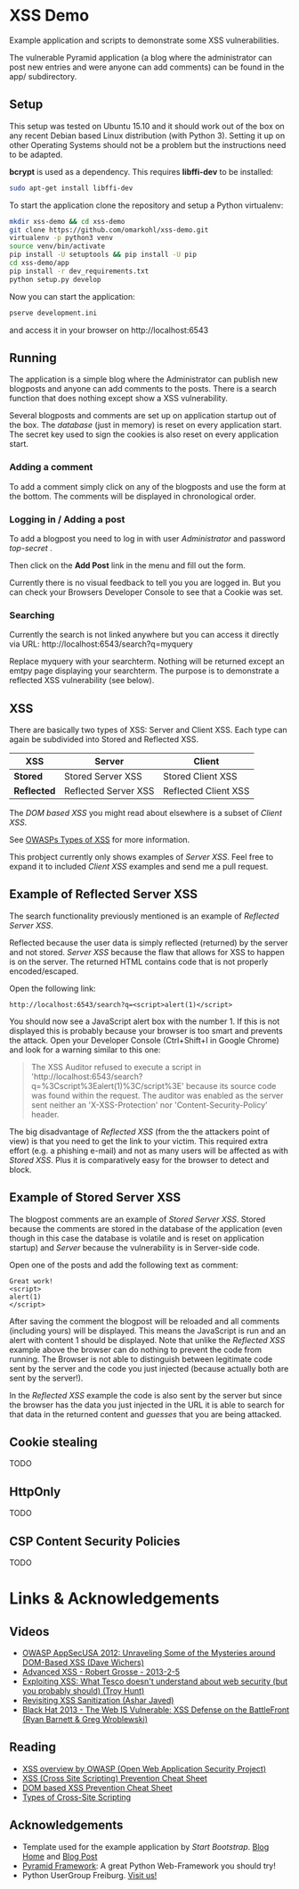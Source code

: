 XSS Demo
========

Example application and scripts to demonstrate some XSS vulnerabilities.

The vulnerable Pyramid application (a blog where the administrator can post new
entries and were anyone can add comments) can be found in the app/
subdirectory.


Setup
-----

This setup was tested on Ubuntu 15.10 and it should work out of the box on any
recent Debian based Linux distribution (with Python 3). Setting it up on other
Operating Systems should not be a problem but the instructions need to be
adapted.

**bcrypt** is used as a dependency. This requires **libffi-dev** to be
installed:

```bash
sudo apt-get install libffi-dev
```

To start the application clone the repository and setup a Python virtualenv:

```bash
mkdir xss-demo && cd xss-demo
git clone https://github.com/omarkohl/xss-demo.git
virtualenv -p python3 venv
source venv/bin/activate
pip install -U setuptools && pip install -U pip
cd xss-demo/app
pip install -r dev_requirements.txt
python setup.py develop
```

Now you can start the application:

```bash
pserve development.ini
```

and access it in your browser on http://localhost:6543


Running
-------

The application is a simple blog where the Administrator can publish new
blogposts and anyone can add comments to the posts. There is a search function
that does nothing except show a XSS vulnerability.

Several blogposts and comments are set up on application startup out of the
box.  The *database* (just in memory) is reset on every application start. The
secret key used to sign the cookies is also reset on every application start.

### Adding a comment

To add a comment simply click on any of the blogposts and use the form at the bottom. The comments will be displayed in chronological order.

### Logging in / Adding a post

To add a blogpost you need to log in with user *Administrator* and password *top-secret* .

Then click on the **Add Post** link in the menu and fill out the form.

Currently there is no visual feedback to tell you you are logged in. But you
can check your Browsers Developer Console to see that a Cookie was set.

### Searching

Currently the search is not linked anywhere but you can access it directly via URL: http://localhost:6543/search?q=myquery

Replace myquery with your searchterm. Nothing will be returned except an emtpy page displaying your searchterm. The purpose is to demonstrate a reflected XSS vulnerability (see below).


XSS
---

There are basically two types of XSS: Server and Client XSS. Each type can again be subdivided into Stored and Reflected XSS.

| **XSS**       | **Server**                | **Client**                |
| ------------- | ------------------------- | ------------------------- |
| **Stored**    | Stored Server XSS         | Stored Client XSS         |
| **Reflected** | Reflected Server XSS      | Reflected Client XSS      |

The *DOM based XSS* you might read about elsewhere is a subset of *Client XSS*.

See [OWASPs Types of XSS](https://www.owasp.org/index.php/Types_of_Cross-Site_Scripting) for more information.

This probject currently only shows examples of *Server XSS*. Feel free to
expand it to included *Client XSS* examples and send me a pull request.


Example of Reflected Server XSS
-------------------------------

The search functionality previously mentioned is an example of *Reflected
Server XSS*.

Reflected because the user data is simply reflected (returned) by the server and not stored. *Server XSS* because the flaw that allows for XSS to happen is on the server. The returned HTML contains code that is not properly encoded/escaped.

Open the following link:

```
http://localhost:6543/search?q=<script>alert(1)</script>
```

You should now see a JavaScript alert box with the number 1. If this is not displayed this is probably because your browser is too smart and prevents the attack. Open your Developer Console (Ctrl+Shift+I in Google Chrome) and look for a warning similar to this one:

> The XSS Auditor refused to execute a script in
> 'http://localhost:6543/search?q=%3Cscript%3Ealert(1)%3C/script%3E' because
> its source code was found within the request. The auditor was enabled as the
> server sent neither an 'X-XSS-Protection' nor 'Content-Security-Policy'
> header.

The big disadvantage of *Reflected XSS* (from the the attackers point of view)
is that you need to get the link to your victim. This required extra effort
(e.g. a phishing e-mail) and not as many users will be affected as with *Stored
XSS*. Plus it is comparatively easy for the browser to detect and block.


Example of Stored Server XSS
----------------------------

The blogpost comments are an example of *Stored Server XSS*. Stored because the
comments are stored in the database of the application (even though in this
case the database is volatile and is reset on application startup) and *Server*
because the vulnerability is in Server-side code.

Open one of the posts and add the following text as comment:

```
Great work!
<script>
alert(1)
</script>
```

After saving the comment the blogpost will be reloaded and all comments
(including yours) will be displayed. This means the JavaScript is run and an
alert with content 1 should be displayed. Note that unlike the *Reflected XSS*
example above the browser can do nothing to prevent the code from running. The
Browser is not able to distinguish between legitimate code sent by the server
and the code you just injected (because actually both are sent by the server!).

In the *Reflected XSS* example the code is also sent by the server but since
the browser has the data you just injected in the URL it is able to search for
that data in the returned content and *guesses* that you are being attacked.

Cookie stealing
---------------

TODO


HttpOnly
--------

TODO


CSP Content Security Policies
-----------------------------

TODO


Links & Acknowledgements
========================

Videos
------

* [OWASP AppSecUSA 2012: Unraveling Some of the Mysteries around DOM-Based XSS (Dave Wichers)](https://www.youtube.com/watch?v=dMpuVnpfJMU)
* [Advanced XSS - Robert Grosse - 2013-2-5](https://www.youtube.com/watch?v=E7SLMN_8mNk)
* [Exploiting XSS: What Tesco doesn't understand about web security (but you probably should) (Troy Hunt)](https://www.youtube.com/watch?v=gZ1mM6OtXIc)
* [Revisiting XSS Sanitization (Ashar Javed)](https://www.youtube.com/watch?v=LLtOJNeMp7c)
* [Black Hat 2013 - The Web IS Vulnerable: XSS Defense on the BattleFront (Ryan Barnett & Greg Wroblewski)](https://www.youtube.com/watch?v=6QOiVoDm5IM)


Reading
-------

* [XSS overview by OWASP (Open Web Application Security Project)](https://www.owasp.org/index.php/Cross-site_Scripting_(XSS))
* [XSS (Cross Site Scripting) Prevention Cheat Sheet](https://www.owasp.org/index.php/XSS_(Cross_Site_Scripting)_Prevention_Cheat_Sheet)
* [DOM based XSS Prevention Cheat Sheet](https://www.owasp.org/index.php/DOM_based_XSS_Prevention_Cheat_Sheet)
* [Types of Cross-Site Scripting](https://www.owasp.org/index.php/Types_of_Cross-Site_Scripting)


Acknowledgements
----------------

* Template used for the example application by *Start Bootstrap*. [Blog Home](http://startbootstrap.com/template-overviews/blog-home/) and [Blog Post](http://startbootstrap.com/template-overviews/blog-post/)
* [Pyramid Framework](http://www.pylonsproject.org/): A great Python Web-Framework you should try!
* Python UserGroup Freiburg. [Visit us!](http://www.meetup.com/Python-User-Group-Freiburg/)
